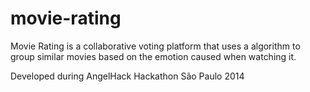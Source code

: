 movie-rating
============
Movie Rating is a collaborative voting platform that uses a algorithm to group similar movies based on the emotion caused when watching it.

Developed during AngelHack Hackathon São Paulo 2014 
